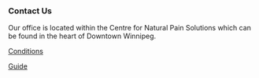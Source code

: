 ### Contact Us

Our office is located within the Centre for Natural Pain Solutions which can be found in the heart of Downtown Winnipeg. 

[Conditions](https://klattphysio.github.io/conditions)

[Guide](https://klattphysio.github.io/guide)
